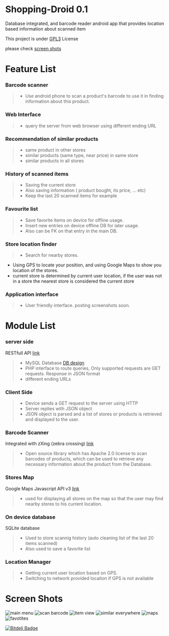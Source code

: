 Shopping-Droid 0.1
==================

Database integrated, and barcode reader android app that provides location based information about scanned item

This project is under [GPL3](http://www.gnu.org/licenses/gpl.html) License

please check [screen shots](#screen-shots)

Feature List
============

### Barcode scanner ###
> + Use android phone to scan a product's barcode to use it in finding information about this product.
	           
### Web Interface
> + query the server from web browser using different ending URL

### Recommendation of similar products ###
> + same product in other stores
> + similar products (same type, near price) in same store
> + similar products in all stores
    
### History of scanned items ###
> + Saving the current store 
> + Also saving information ( product bought, its price, ... etc)
> + Keep the last 20 scanned items for example

### Favourite list ###
> + Save favorite items on device for offline usage.
> + Insert new entries on device offline DB for later usage.
> + Also can be FK on that entry in the main DB.

### Store location finder ###
> + Search for nearby stores. 
+ Using GPS to locate your position, and using Google Maps to show you location of the stores.
+ current store is determined by current user location, if the user was not in a store the nearest store is considered the current store

### Application interface ###
> + User friendly interface. posting screenshots soon.


Module List
============

### server side ###
RESTfull API [link](https://en.wikipedia.org/wiki/Representational_state_transfer)
> + MySQL Database  [DB design](online_DB_design.txt) 
> + PHP interface to route queries, Only supported requests are GET requests. Response in JSON format 
> + different ending URLs

### Client Side ###
> + Device sends a GET request to the server using HTTP
> + Server replies with JSON object
> + JSON object is parsed and a list of stores or products is retrieved and displayed to the user. 

### Barcode Scanner ###
Integrated with zXing (zebra crossing) [link](http://code.google.com/p/zxing/)
> + Open source library which has Apache 2.0 license to scan barcodes of products, which can be used to retrieve any necessary information about the product from the Database.

### Stores Map ###
Google Maps Javascript API v3 [link](https://developers.google.com/maps/documentation/javascript/)
> + used for displaying all stores on the map so that the user may find nearby stores to his current location.

### On device database ###
SQLite database 
> + Used to store scannig history (auto cleaning list of the last 20 items scanned)
> + Also used to save a favorite list 

### Location Manager ###
> + Getting current user location based on GPS. 
> + Switching to network provided locaiton if GPS is not available

Screen Shots
============
![main menu](screenshots/main_menu.png) 
![scan barcode](screenshots/read_barcode.png)
![item view](screenshots/barcode.png)
![similar everywhere](screenshots/similar_everywhere.png)
![maps](screenshots/maps2.png) 
![favotites](screenshots/favorites.png)

[![Bitdeli Badge](https://d2weczhvl823v0.cloudfront.net/leonardo7/shopping-droid/trend.png)](https://bitdeli.com/free "Bitdeli Badge")
